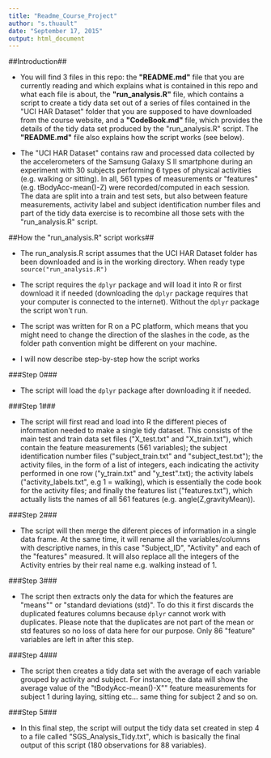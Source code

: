 ```yaml
---
title: "Readme_Course_Project"
author: "s.thuault"
date: "September 17, 2015"
output: html_document
---
```

##Introduction##
- You will find 3 files in this repo: the **"README.md"** file that you are currently reading and which explains what is contained in this repo and what each file is about, the **"run_analysis.R"** file, which contains a script to create a tidy data set out of a series of files contained in the "UCI HAR Dataset" folder that you are supposed to have downloaded from the course website, and a **"CodeBook.md"** file, which provides the details of the tidy data set produced by the "run_analysis.R" script. The **"README.md"** file also explains how the script works (see below).

- The "UCI HAR Dataset" contains raw and processed data collected by the accelerometers of the Samsung Galaxy S II smartphone during an experiment with 30 subjects performing 6 types of physical activities (e.g. walking or sitting). In all, 561 types of measurements or "features" (e.g. tBodyAcc-mean()-Z) were recorded/computed in each session. The data are split into a train and test sets, but also between feature measurements, activity label and subject identification number files and part of the tidy data exercise is to recombine all those sets with the "run_analysis.R" script.

##How the "run_analysis.R" script works##
- The run_analysis.R script assumes that the UCI HAR Dataset folder has been downloaded and is in the working directory. When ready type `source("run_analysis.R")`

- The script requires the `dplyr` package and will load it into R or first download it if needed (downloading the `dplyr` package requires that your computer is connected to the internet). Without the `dplyr` package the script won't run.

- The script was written for R on a PC platform, which means that you might need to change the direction of the slashes in the code, as the folder path convention might be different on your machine.

- I will now describe step-by-step how the script works

###Step 0###
- The script will load the `dplyr` package after downloading it if needed.

###Step 1###
- The script will first read and load into R the different pieces of information needed to make a single tidy dataset. This consists of the main test and train data set files ("X_test.txt" and "X_train.txt"), which contain the feature measurements (561 variables); the subject identification number files ("subject_train.txt" and "subject_test.txt"); the activity files, in the form of a list of integers, each indicating the activity performed in one row ("y_train.txt" and "y_test".txt); the activity labels ("activity_labels.txt", e.g 1 = walking), which is essentially the code book for the activity files; and finally the features list ("features.txt"), which actually lists the names of all 561 features (e.g. angle(Z,gravityMean)).

###Step 2###
- The script will then merge the diferent pieces of information in a single data frame. At the same time, it will rename all the variables/columns with descriptive names, in this case "Subject_ID", "Activity" and each of the "features" measured. It will also replace all the integers of the Activity entries by their real name e.g. walking instead of 1.

###Step 3###
- The script then extracts only the data for which the features are "means"" or "standard deviations (std)". To do this it first discards the duplicated features columns because `dplyr` cannot work with duplicates. Please note that the duplicates are not part of the mean or std features so no loss of data here for our purpose. Only 86 "feature" variables are left in after this step.

###Step 4###
- The script then creates a tidy data set with the average of each variable grouped by activity and subject. For instance, the data will show the average value of the "tBodyAcc-mean()-X"" feature measurements for subject 1 during laying, sitting etc... same thing for subject 2 and so on.

###Step 5###
- In this final step, the script will output the tidy data set created in step 4 to a file called "SGS_Analysis_Tidy.txt", which is basically the final output of this script (180 observations for 88 variables).